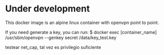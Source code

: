 # Under development

This docker image is an alpine linux container with openvpn point to point.

If you need generate a key, you can run: 
$ docker exec [container_name] /usr/sbin/openvpn --genkey secret /data/key_test.key

testear net_cap, tal vez es privilegio suficiente
